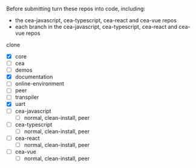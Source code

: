 Before submitting turn these repos into code, including:

- the cea-javascript, cea-typescript, cea-react and cea-vue repos
- each branch in the cea-javascript, cea-typescript, cea-react and cea-vue repos

clone

- [x] core
- [ ] cea
- [ ] demos
- [x] documentation
- [ ] online-environment
- [ ] peer
- [ ] transpiler
- [x] uart
- [ ] cea-javascript
  - [ ] normal, clean-install, peer
- [ ] cea-typescript
  - [ ] normal, clean-install, peer
- [ ] cea-react
  - [ ] normal, clean-install, peer
- [ ] cea-vue
  - [ ] normal, clean-install, peer
